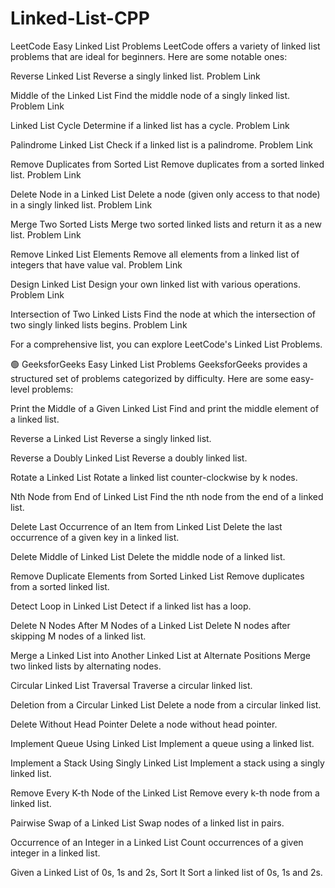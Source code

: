 # Linked-List-CPP





LeetCode Easy Linked List Problems
LeetCode offers a variety of linked list problems that are ideal for beginners. Here are some notable ones:

Reverse Linked List
Reverse a singly linked list.
Problem Link

Middle of the Linked List
Find the middle node of a singly linked list.
Problem Link

Linked List Cycle
Determine if a linked list has a cycle.
Problem Link

Palindrome Linked List
Check if a linked list is a palindrome.
Problem Link

Remove Duplicates from Sorted List
Remove duplicates from a sorted linked list.
Problem Link

Delete Node in a Linked List
Delete a node (given only access to that node) in a singly linked list.
Problem Link

Merge Two Sorted Lists
Merge two sorted linked lists and return it as a new list.
Problem Link

Remove Linked List Elements
Remove all elements from a linked list of integers that have value val.
Problem Link

Design Linked List
Design your own linked list with various operations.
Problem Link

Intersection of Two Linked Lists
Find the node at which the intersection of two singly linked lists begins.
Problem Link

For a comprehensive list, you can explore LeetCode's Linked List Problems.

🟢 GeeksforGeeks Easy Linked List Problems
GeeksforGeeks provides a structured set of problems categorized by difficulty. Here are some easy-level problems:

Print the Middle of a Given Linked List
Find and print the middle element of a linked list.

Reverse a Linked List
Reverse a singly linked list.

Reverse a Doubly Linked List
Reverse a doubly linked list.

Rotate a Linked List
Rotate a linked list counter-clockwise by k nodes.

Nth Node from End of Linked List
Find the nth node from the end of a linked list.

Delete Last Occurrence of an Item from Linked List
Delete the last occurrence of a given key in a linked list.

Delete Middle of Linked List
Delete the middle node of a linked list.

Remove Duplicate Elements from Sorted Linked List
Remove duplicates from a sorted linked list.

Detect Loop in Linked List
Detect if a linked list has a loop.

Delete N Nodes After M Nodes of a Linked List
Delete N nodes after skipping M nodes of a linked list.

Merge a Linked List into Another Linked List at Alternate Positions
Merge two linked lists by alternating nodes.

Circular Linked List Traversal
Traverse a circular linked list.

Deletion from a Circular Linked List
Delete a node from a circular linked list.

Delete Without Head Pointer
Delete a node without head pointer.

Implement Queue Using Linked List
Implement a queue using a linked list.

Implement a Stack Using Singly Linked List
Implement a stack using a singly linked list.

Remove Every K-th Node of the Linked List
Remove every k-th node from a linked list.

Pairwise Swap of a Linked List
Swap nodes of a linked list in pairs.

Occurrence of an Integer in a Linked List
Count occurrences of a given integer in a linked list.

Given a Linked List of 0s, 1s and 2s, Sort It
Sort a linked list of 0s, 1s and 2s.
